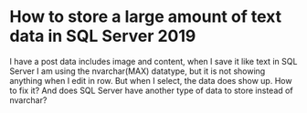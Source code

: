 
# How to store a large amount of text data in SQL Server 2019

I have a post data includes image and content, when I save it like text in SQL Server I am using the nvarchar(MAX) datatype, but it is not showing anything when I edit in row.
But when I select, the data does show up.
How to fix it? And does SQL Server have another type of data to store instead of nvarchar?

        
